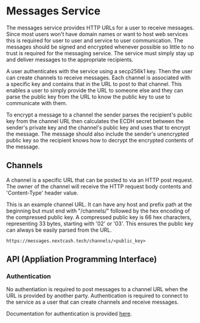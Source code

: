 # Messages Service

The messages service provides HTTP URLs for a user to receive messages. Since most users won't have domain names or want to host web services this is required for user to user and service to user communication. The messages should be signed and encrypted whenever possible so little to no trust is required for the messaging service. The service must simply stay up and deliver messages to the appropriate recipients.

A user authenticates with the service using a secp256k1 key. Then the user can create channels to receive messages. Each channel is associated with a specific key and contains that in the URL to post to that channel. This enables a user to simply provide the URL to someone else and they can parse the public key from the URL to know the public key to use to communicate with them.

To encrypt a message to a channel the sender parses the recipient's public key from the channel URL then calculates the ECDH secret between the sender's private key and the channel's public key and uses that to encrypt the message. The message should also include the sender's unencrypted public key so the recipient knows how to decrypt the encrypted contents of the message.

## Channels

A channel is a specific URL that can be posted to via an HTTP post request. The owner of the channel will receive the HTTP request body contents and 'Content-Type' header value.

This is an example channel URL. It can have any host and prefix path at the beginning but must end with "/channels/" followed by the hex encoding of the compressed public key. A compressed public key is 66 hex characters, representing 33 bytes, starting with '02' or '03'. This ensures the public key can always be easily parsed from the URL.

`https://messages.nextcash.tech/channels/<public_key>`

## API (Appliation Programming Interface)

### Authentication

No authentiation is required to post messages to a channel URL when the URL is provided by another party. Authentication is required to connect to the service as a user that can create channels and receive messages.

Documentation for authentication is provided [here](authentication.md).